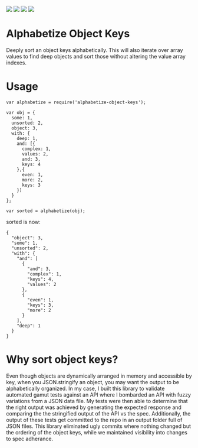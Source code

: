 [![](https://travis-ci.org/atomantic/alphabetize-object-keys.svg?branch=master)](https://travis-ci.org/atomantic/alphabetize-object-keys)
[![](https://img.shields.io/npm/dm/alphabetize-object-keys.svg?style=flat)](https://www.npmjs.org/package/alphabetize-object-keys)
[![](https://img.shields.io/npm/v/alphabetize-object-keys.svg?style=flat)](https://www.npmjs.org/package/alphabetize-object-keys)
[![](https://img.shields.io/david/atomantic/alphabetize-object-keys.svg?style=flat)](https://www.npmjs.org/package/alphabetize-object-keys)

# Alphabetize Object Keys

Deeply sort an object keys alphabetically. This will also iterate over array values to find deep objects and sort those without altering the value array indexes.

# Usage

```
var alphabetize = require('alphabetize-object-keys');

var obj = {
  some: 1,
  unsorted: 2,
  object: 3,
  with: {
    deep: 1,
    and: [{
      complex: 1,
      values: 2,
      and: 3,
      keys: 4
    },{
      even: 1,
      more: 2,
      keys: 3
    }]
  }
};

var sorted = alphabetize(obj);
```
sorted is now:
```
{
  "object": 3,
  "some": 1,
  "unsorted": 2,
  "with": {
    "and": [
      {
        "and": 3,
        "complex": 1,
        "keys": 4,
        "values": 2
      },
      {
        "even": 1,
        "keys": 3,
        "more": 2
      }
    ],
    "deep": 1
  }
}
```

# Why sort object keys?
Even though objects are dynamically arranged in memory and accessible by key, when you JSON.stringify an object, you may want the output to be alphabetically organized. In my case, I built this library to validate automated gamut tests against an API where I bombarded an API with fuzzy variations from a JSON data file. My tests were then able to determine that the right output was achieved by generating the expected response and comparing the the stringified output of the API vs the spec. Additionally, the output of these tests get committed to the repo in an output folder full of JSON files. This library eliminated ugly commits where nothing changed but the ordering of the object keys, while we maintained visibility into changes to spec adherance. 

